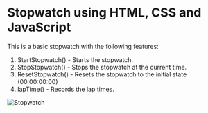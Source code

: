 # Stopwatch using HTML, CSS and JavaScript

This is a basic stopwatch with the following features:

1. StartStopwatch() - Starts the stopwatch.
2. StopStopwatch() - Stops the stopwatch at the current time.
3. ResetStopwatch() - Resets the stopwatch to the initial state (00:00:00:00)
4. lapTime() - Records the lap times.

![Stopwatch](/home/blazar/Documents/Projects/stopwatch/assets/stopwatch.jpg)
